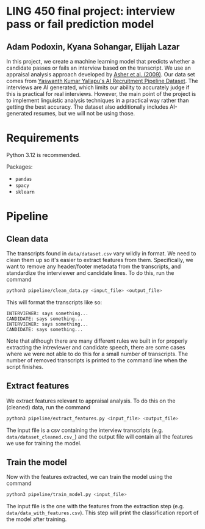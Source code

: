 # LING 450 final project: interview pass or fail prediction model

## Adam Podoxin, Kyana Sohangar, Elijah Lazar

In this project, we create a machine learning model that predicts whether a candidate passes or fails an interview based on the transcript. We use an appraisal analysis approach developed by [Asher et al. (2009)](https://doi.org/10.1075/li.32.2.10ash). Our data set comes from [Yaswanth Kumar Yallapu's AI Recruitment Pipeline Dataset](https://www.kaggle.com/datasets/yaswanthkumary/ai-recruitment-pipeline-dataset/data). The interviews are AI generated, which limits our ability to accurately judge if this is practical for real interviews. However, the main point of the project is to implement linguistic analysis techniques in a practical way rather than getting the best accuracy. The dataset also additionally includes AI-generated resumes, but we will not be using those.

# Requirements

Python 3.12 is recommended.

Packages:

- `pandas`
- `spacy`
- `sklearn`

# Pipeline

## Clean data

The transcripts found in `data/dataset.csv` vary wildly in format. We need to clean them up so it's easier to extract features from them.
Specifically, we want to remove any header/footer metadata from the transcripts, and standardize the interviewer and candidate lines.
To do this, run the command

```bash
python3 pipeline/clean_data.py <input_file> <output_file>
```

This will format the transcripts like so:

```
INTERVIEWER: says something...
CANDIDATE: says something...
INTERVIEWER: says something...
CANDIDATE: says something...
```

Note that although there are many different rules we built in for properly extracting the intreviewer and candidate speech, there are some cases where we were not able to do this for a small number of transcripts.
The number of removed transcripts is printed to the command line when the script finishes.

## Extract features

We extract features relevant to appraisal analysis.
To do this on the (cleaned) data, run the command

```bash
python3 pipeline/extract_features.py <input_file> <output_file>
```

The input file is a csv containing the interview transcripts (e.g. `data/dataset_cleaned.csv_`) and the output file will contain all the features we use for training the model.

## Train the model

Now with the features extracted, we can train the model using the command

```bash
python3 pipeline/train_model.py <input_file>
```

The input file is the one with the features from the extraction step (e.g. `data/data_with_features.csv`). This step will print the classification report of the model after training.
